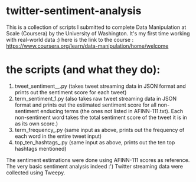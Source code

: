 # twitter-sentiment-analysis
This is a collection of scripts I submitted to complete Data Manipulation at Scale (Coursera) by the University of Washington. It's my first time working with real-world data :)  here is the link to the course : https://www.coursera.org/learn/data-manipulation/home/welcome

# the scripts (and what they do):
1. tweet_sentiment__.py (takes tweet streaming data in JSON format and prints out the sentiment score for each tweet)
2. term_sentiment_1.py (also takes raw tweet streaming data in JSON format and prints out the estimated sentiment score for all non-sentiment enducing terms (the ones not listed in AFINN-111.txt). Each non-sentiment word takes the total sentiment score of the tweet it is in as its own score.)
3. term_frequency_.py (same input as above, prints out the frequency of each word in the entire tweet input)
4. top_ten_hashtags_.py (same input as above, prints out the ten top hashtags mentioned)

The sentiment estimations were done using AFINN-111 scores as reference. The very basic sentiment analysis indeed :')
Twitter streaming data were collected using Tweepy.
